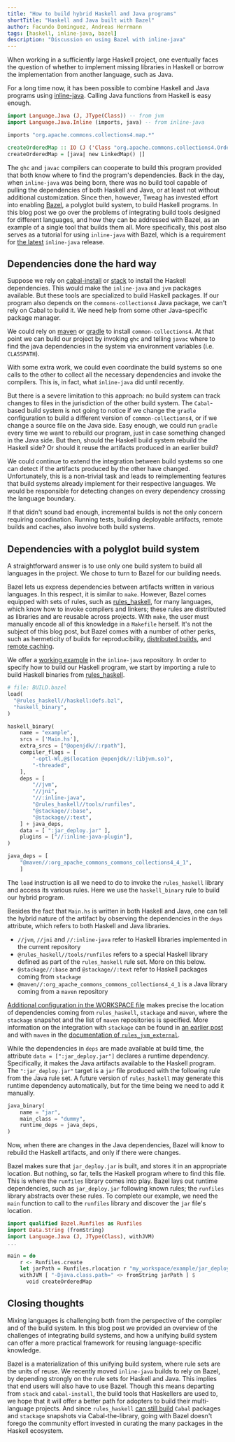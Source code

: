 ```yaml
---
title: "How to build hybrid Haskell and Java programs"
shortTitle: "Haskell and Java built with Bazel"
author: Facundo Domínguez, Andreas Herrmann
tags: [haskell, inline-java, bazel]
description: "Discussion on using Bazel with inline-java"
---
```


When working in a sufficiently large Haskell project,
one eventually faces the question of whether to
implement missing libraries in Haskell or borrow the implementation from
another language, such as Java.

For a long time now, it has been possible to combine Haskell and
Java programs using [inline-java][inline-java].
Calling Java functions from Haskell is easy enough.

```Haskell
import Language.Java (J, JType(Class)) -- from jvm
import Language.Java.Inline (imports, java) -- from inline-java

imports "org.apache.commons.collections4.map.*"

createOrderedMap :: IO (J ('Class "org.apache.commons.collections4.OrderedMap"))
createOrderedMap = [java| new LinkedMap() |]
```

The `ghc` and `javac` compilers can cooperate to build this program provided
that both know where to find the program's dependencies. Back in the day, when
`inline-java` was being born, there was no build tool capable of
pulling the dependencies of both Haskell and Java, or at least not
without additional customization. Since then, however, Tweag has invested effort into
enabling [Bazel][bazel], a polyglot build system, to build Haskell
programs. In this blog post we go over the problems of integrating
build tools designed for different languages, and how they can be
addressed with Bazel, as an example of a single tool that builds them
all. More specifically, this post also serves as a tutorial for using
`inline-java` with Bazel, which is a requirement for [the latest][inline-java-0.11]
`inline-java` release.

## Dependencies done the hard way

Suppose we rely on [cabal-install][cabal] or [stack][stack] to install
the Haskell dependencies. This would make the `inline-java`
and `jvm` packages available. But these tools are specialized to build Haskell
packages. If our program also depends on the `commons-collections4`
Java package, we can't rely on Cabal to build it. We need help from some other Java-specific package manager.

We could rely on [maven][maven] or [gradle][gradle] to install
`common-collections4`. At that point we can build our project by
invoking `ghc` and telling `javac` where to find the java dependencies
in the system via environment variables (i.e. `CLASSPATH`).

With some extra work, we could even coordinate the build systems so
one calls to the other to collect all the necessary dependencies and
invoke the compilers. This is, in fact, what `inline-java` did until
recently.

But there is a severe limitation to this approach: no build system can
track changes to files in the jurisdiction of the other build system.
The `Cabal`-based build system is not going to notice if we change the
`gradle` configuration to build a different version of
`common-collections4`, or if we change a source file on the Java side.
Easy enough, we could run `gradle` every time we want to rebuild our
program, just in case something changed in the Java side. But then,
should the Haskell build system rebuild the Haskell side? Or should it
reuse the artifacts produced in an earlier build?

We could continue to extend the integration between build systems
so one can detect if the artifacts produced by the other have changed.
Unfortunately, this is a non-trivial task and leads to reimplementing
features that build systems already implement for their respective
languages. We would be responsible for detecting changes on every
dependency crossing the language boundary.

If that didn't sound bad enough, incremental builds is not the only
concern requiring coordination. Running tests, building deployable
artifacts, remote builds and caches, also involve both build systems.

## Dependencies with a polyglot build system

A straightforward answer is
to use only one build system to build all languages in the project.
We chose to turn to Bazel for our building needs.

Bazel lets us express dependencies between artifacts
written in various languages. In this respect, it is similar
to `make`. However, Bazel comes equipped with sets of rules, such as [rules_haskell][rules-haskell],
for many languages, which know how to invoke compilers and
linkers; these rules are distributed as libraries and are reusable across projects. With `make`,
the user must manually encode all of this knowledge in a `Makefile`
herself. It's not the subject of this blog post, but Bazel comes with
a number of other perks, such as hermeticity of builds for
reproducibility, [distributed
builds](https://www.buildbuddy.io/), and [remote caching][remote-caching].

We offer a [working example][classpath-example] in the `inline-java`
repository.
In order to specify how to build our Haskell program, we start by importing
a rule to build Haskell binaries from [rules_haskell][rules-haskell].

```python
# file: BUILD.bazel
load(
  "@rules_haskell//haskell:defs.bzl",
  "haskell_binary",
)

haskell_binary(
    name = "example",
    srcs = ['Main.hs'],
    extra_srcs = ["@openjdk//:rpath"],
    compiler_flags = [
        "-optl-Wl,@$(location @openjdk//:libjvm.so)",
        "-threaded",
    ],
    deps = [
        "//jvm",
        "//jni",
        "//:inline-java",
        "@rules_haskell//tools/runfiles",
        "@stackage//:base",
        "@stackage//:text",
    ] + java_deps,
    data = [ ":jar_deploy.jar" ],
    plugins = ["//:inline-java-plugin"],
)

java_deps = [
    "@maven//:org_apache_commons_commons_collections4_4_1",
    ]
```

The `load` instruction is all we need to do to invoke the
`rules_haskell` library and access its various rules. Here we use the
`haskell_binary` rule to build our hybrid program.

Besides the fact that `Main.hs` is written in both Haskell and Java,
one can tell the hybrid nature of the artifact by observing the
dependencies in the `deps` attribute, which refers to both Haskell
and Java libraries.

- `//jvm`, `//jni` and `//:inline-java` refer to Haskell libraries
  implemented in the current repository
- `@rules_haskell//tools/runfiles` refers to a special
  Haskell library defined as part of the `rules_haskell` rule
  set. More on this below.
- `@stackage//:base` and `@stackage//:text` refer to Haskell packages
  coming from `stackage`
- `@maven//:org_apache_commons_commons_collections4_4_1` is a Java
  library coming from a `maven` repository

[Additional configuration in the WORKSPACE file][workspace-file]
makes precise the location of dependencies coming from `rules_haskell`,
`stackage` and `maven`, where the `stackage` snapshot and the list of
`maven` repositories is specified.
More information on the integration with `stackage` can be found in
[an earlier post][bazel-stackage] and with `maven` in the
[documentation of `rules_jvm_external`][bazel-maven].

While the dependencies in `deps` are made available at build time,
the attribute `data = [":jar_deploy.jar"]` declares a runtime
dependency. Specifically, it makes the Java artifacts available to the
Haskell program.
The `":jar_deploy.jar"` target is a `jar` file produced with the following
rule from the Java rule set.
A future version of `rules_haskell` may generate this runtime
dependency automatically, but for the time being we need to add it manually.

```python
java_binary(
    name = "jar",
    main_class = "dummy",
    runtime_deps = java_deps,
)
```

Now, when there are changes in the Java dependencies, Bazel will know
to rebuild the Haskell artifacts, and only if there were changes.

Bazel makes sure that `jar_deploy.jar` is built, and stores it in an
appropriate location. But nothing, so far, tells the Haskell
program where to find this file. This is where the `runfiles` library
comes into play. Bazel lays out runtime dependencies, such as
`jar_deploy.jar` following known rules; the `runfiles` library
abstracts over these rules. To complete our example, we need the `main`
function to call to the `runfiles` library and discover the `jar`
file's location.

```Haskell
import qualified Bazel.Runfiles as Runfiles
import Data.String (fromString)
import Language.Java (J, JType(Class), withJVM)
...

main = do
    r <- Runfiles.create
    let jarPath = Runfiles.rlocation r "my_workspace/example/jar_deploy.jar"
    withJVM [ "-Djava.class.path=" <> fromString jarPath ] $
      void createOrderedMap
```

## Closing thoughts

Mixing languages is challenging both from the perspective of the
compiler and of the build
system. In this blog post we provided an overview of the
challenges of integrating build systems, and how a unifying build
system can offer a more practical framework for reusing
language-specific knowledge.

Bazel is a materialization of this unifying build system, where rule
sets are the units of reuse. We recently moved `inline-java` builds
to rely on Bazel, by depending strongly on the rule sets for
Haskell and Java. This implies that end users will also have to use Bazel.
Though this means departing from `stack` and `cabal-install`,
the build tools that Haskellers are used to, we hope that it will
offer a better path for adopters to build their multi-language projects.
And since `rules_haskell` [can still build][rules-haskell-cabal]
`Cabal` packages and `stackage` snapshots via Cabal-the-library, going
with Bazel doesn't forego the community effort invested in curating
the many packages in the Haskell ecosystem.

[bazel]: https://bazel.build/
[bazel-maven]: https://github.com/bazelbuild/rules_jvm_external#usage
[bazel-stackage]: https://www.tweag.io/blog/2019-10-09-bazel-cabal-stack/
[rules-haskell-cabal]: https://rules-haskell.readthedocs.io/en/latest/haskell-use-cases.html#building-cabal-packages
[cabal]: https://www.haskell.org/cabal/
[classpath-example]: https://github.com/tweag/inline-java/tree/master/examples/classpath
[inline-java]: https://www.tweag.io/blog/tags/inline-java
[inline-java-0.11]: https://github.com/tweag/inline-java/releases/tag/v0.11.0
[gradle]: https://gradle.org/
[maven]: https://maven.apache.org/
[remote-caching]: https://www.tweag.io/blog/2020-04-09-bazel-remote-cache/
[rules-haskell]: https://haskell.build/
[stack]: https://www.haskellstack.org
[workspace-file]: https://github.com/tweag/inline-java/blob/e661e87d4f70a51af657659305cd80dd155a9647/WORKSPACE
